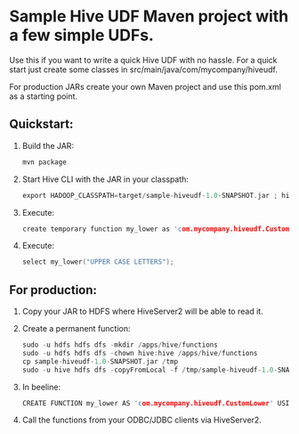 # Sample Hive UDF Maven project with a few simple UDFs.

Use this if you want to write a quick Hive UDF with no hassle.
For a quick start just create some classes in src/main/java/com/mycompany/hiveudf.

For production JARs create your own Maven project and use this pom.xml as a starting point.

## Quickstart:

1. Build the JAR:
    ```c
    mvn package
    ```

2. Start Hive CLI with the JAR in your classpath:
    ```c
    export HADOOP_CLASSPATH=target/sample-hiveudf-1.0-SNAPSHOT.jar ; hive
    ```

3. Execute:
    ```c
    create temporary function my_lower as 'com.mycompany.hiveudf.CustomLower'; 
    ```

4. Execute:
    ```c
    select my_lower("UPPER CASE LETTERS");
    ```

## For production:

1. Copy your JAR to HDFS where HiveServer2 will be able to read it.
2. Create a permanent function:
    ```c
    sudo -u hdfs hdfs dfs -mkdir /apps/hive/functions
    sudo -u hdfs hdfs dfs -chown hive:hive /apps/hive/functions
    cp sample-hiveudf-1.0-SNAPSHOT.jar /tmp
    sudo -u hive hdfs dfs -copyFromLocal -f /tmp/sample-hiveudf-1.0-SNAPSHOT.jar /apps/hive/functions
    ```
3. In beeline:
    ```c
    CREATE FUNCTION my_lower AS 'com.mycompany.hiveudf.CustomLower' USING JAR 'hdfs:////apps/hive/functions/sample-hiveudf-1.0-SNAPSHOT.jar';
    ```

3. Call the functions from your ODBC/JDBC clients via HiveServer2.
